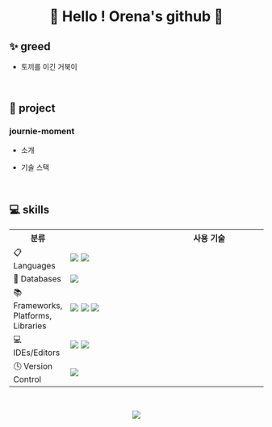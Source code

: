 <h1 align="center">👋 Hello ! Orena's github 👋</h1>

<!--
**hwa3845/hwa3845** is a ✨ _special_ ✨ repository because its `README.md` (this file) appears on your GitHub profile.

Here are some ideas to get you started:

- 🔭 I’m currently working on ...
- 🌱 I’m currently learning ...
- 👯 I’m looking to collaborate on ...
- 🤔 I’m looking for help with ...
- 💬 Ask me about ...
- 📫 How to reach me: ...
- 😄 Pronouns: ...
- ⚡ Fun fact: ...
-->

<h2>✨ greed </h2>
<ul>
  <li>토끼를 이긴 거북이</li>
</ul>
<br/>
<h2>🔭 project </h2>
<h3>journie-moment</h3>
<ul>
  <li>소개</li>
  <p></p>
  <li>기술 스택</li>
</ul>

<br/>
<h2>💻 skills </h2>
<table align="center">
  <tr>
    <th>분류</th>
    <th style="min-width:550px">사용 기술</th>
  </tr>
  <tr>
    <td>📋 Languages</td>
    <td>
      <img src="https://img.shields.io/badge/java-%23ED8B00.svg?style=for-the-badge&logo=openjdk&logoColor=white"/>
      <img src="https://img.shields.io/badge/javascript-%23323330.svg?style=for-the-badge&logo=javascript&logoColor=%23F7DF1E"/>
    </td>
  </tr>
  <tr>
    <td>💾 Databases</td>
    <td>
      <img src="https://img.shields.io/badge/mysql-4479A1.svg?style=for-the-badge&logo=mysql&logoColor=white"/>
    </td>
  </tr>
  <tr>
    <td>📚 Frameworks, Platforms, Libraries</td>
    <td>
      <img src="https://img.shields.io/badge/bootstrap-%238511FA.svg?style=for-the-badge&logo=bootstrap&logoColor=white"/>
      <img src="https://img.shields.io/badge/jquery-%230769AD.svg?style=for-the-badge&logo=jquery&logoColor=white"/>
      <img src="https://img.shields.io/badge/spring-%236DB33F.svg?style=for-the-badge&logo=spring&logoColor=white"/>
    </td>
  </tr>
  <tr>
    <td>💻 IDEs/Editors</td>
    <td>
      <img src="https://img.shields.io/badge/Visual%20Studio%20Code-0078d7.svg?style=for-the-badge&logo=visual-studio-code&logoColor=white"/>
      <img src="https://img.shields.io/badge/Eclipse-FE7A16.svg?style=for-the-badge&logo=Eclipse&logoColor=white"/>
    </td>
  </tr>
  <tr>
    <td>🕓 Version Control</td>
    <td>
      <img src="https://img.shields.io/badge/github-%23121011.svg?style=for-the-badge&logo=github&logoColor=white"/>
    </td>
  </tr>
</table>

<br>
<p align="center"> 
  <img src="https://github-readme-stats.vercel.app/api?username=hwa3845&theme=vue&show_icons=true"/></a>
</p>


